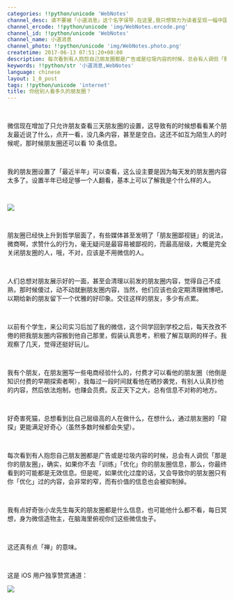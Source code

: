 ```yaml
---
categories: !!python/unicode 'WebNotes'
channel_desc: 请不要被「小道消息」这个名字误导.在这里,我只想努力为读者呈现一幅中国互联网的清明上河图.
channel_ercode: !!python/unicode 'img/WebNotes.ercode.png'
channel_id: !!python/unicode 'WebNotes'
channel_name: 小道消息
channel_photo: !!python/unicode 'img/WebNotes.photo.png'
createtime: 2017-06-13 07:51:20+00:00
description: 每次看到有人抱怨自己朋友圈都是广告或是垃圾内容的时候，总会有人调侃「那是你的朋友圈」。
keywords: !!python/str '小道消息,WebNotes'
language: chinese
layout: 1_0_post
tags: !!python/unicode 'internet'
title: 你给别人看多久的朋友圈？
---
```

<div class="rich_media_content" id="js_content">
<p>
<br/>
</p>
<p>
         微信现在增加了只允许朋友查看三天朋友圈的设置，这导致有的时候想看看某个朋友最近说了什么，点开一看，没几条内容，甚至是空白。这还不如互为陌生人的时候呢，那时候朋友圈还可以看 10 条信息。
         <br/>
</p>
<p>
<br/>
</p>
<p>
         我的朋友圈设置了「最近半年」可以查看，这么设主要是因为每天发的朋友圈内容太多了。设置半年已经足够一个人翻看，基本上可以了解我是个什么样的人。
        </p>
<p>
<br/>
</p>
<p>
<img data-ratio="0.5450885668276972" data-s="300,640" data-src="" data-type="jpeg" data-w="1242" src="{{ '/img/ow5rEn8QGlEPouuYVDY2X0B73znoKf1scElzT9aibJuwA0aaFZGODjee5R0Z7FicMzDbSaacAnDtGyLHNK9wp2yQ.jpeg' | prepend: site.img | replace: '//','/' }}"/>
</p>
<p>
<br/>
</p>
<p>
         朋友圈已经快上升到哲学层面了，有些媒体甚至发明了「朋友圈鄙视链」的说法，微商啊，求赞什么的行为，毫无疑问是最容易被鄙视的，而最高层级，大概是完全关闭朋友圈的人，哦，不对，应该是不用微信的人。
        </p>
<p>
<br/>
</p>
<p>
         人们总想对朋友展示好的一面，甚至会清理以前发的朋友圈内容，觉得自己不成熟，那时候傻过，动不动就删朋友圈内容，当然，他们应该也会定期清理微博吧，以期给新的朋友留下一个优雅的好印象。交往这样的朋友，多少有点累。
        </p>
<p>
<br/>
</p>
<p>
         以前有个学生，来公司实习后加了我的微信，这个同学回到学校之后，每天孜孜不倦的把我朋友圈内容搬到他自己那里，假装认真思考，积极了解互联网的样子。我观察了几天，觉得还挺好玩儿。
        </p>
<p>
<br/>
</p>
<p>
         我有个朋友，在朋友圈写一些电商经验什么的，付费才可以看他的朋友圈（他倒是知识付费的早期探索者啊），我每过一段时间就看他在晒抄袭党，有别人认真抄他的内容，然后依法炮制，也赚会员费。反正天下之大，总有信息不对称的地方。
        </p>
<p>
<br/>
</p>
<p>
         好奇害死猫，总想看到比自己层级高的人在做什么，在想什么，通过朋友圈的「窥探」更能满足好奇心（虽然多数时候都会失望）。
        </p>
<p>
<br/>
</p>
<p>
         每次看到有人抱怨自己朋友圈都是广告或是垃圾内容的时候，总会有人调侃「那是你的朋友圈」，确实，如果你不去「训练」「优化」你的朋友圈信息，那么，你最终看到的可能都是无效信息。但是呢，如果优化过度的话，又会导致你的朋友圈只有你「优化」过的内容，会非常的窄，而有价值的信息也会被抑制掉。
        </p>
<p>
<br/>
</p>
<p>
         我有点好奇张小龙先生每天的朋友圈都是什么信息，也可能他什么都不看，每日冥想，身为微信造物主，在脑海里俯视你们这些微信虫子。
        </p>
<p>
<br/>
</p>
<p>
         这还真有点「禅」的意味。
        </p>
<p>
<br/>
</p>
<p>
         这是 iOS 用户独享赞赏通道：
        </p>
<p>
<img data-ratio="0.5857019810508183" data-s="300,640" data-src="" data-type="jpeg" data-w="1161" src="{{ '/img/ow5rEn8QGlFc95PTicyicjEAtnRibty9cP9Z8t15DKHibnXbzSbVgpddNIJ4yAicyqex7icbNqAmia3wP6wUFl7C2hZcQ.jpeg' | prepend: site.img | replace: '//','/' }}"/>
</p>
<p>
<br/>
</p>
<p>
<br/>
</p>
</div>